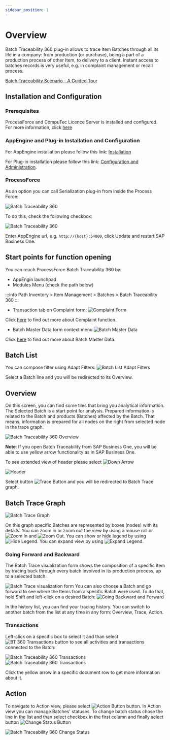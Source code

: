 ```yaml
---
sidebar_position: 1
---
```


# Overview

Batch Traceability 360 plug-in allows to trace Item Batches through all its life in a company: from production (or purchase), being a part of a production process of other Item, to delivery to a client. Instant access to batches records is very useful, e.g. in complaint management or recall process.

[Batch Traceability Scenario - A Guided Tour](https://youtu.be/ZHUswSIKTu0)

## Installation and Configuration

### Prerequisites

ProcessForce and CompuTec Licence Server is installed and configured. For more information, click [here](/docs/processforce/administrator-guide/licensing/license-server/overview/)

### AppEngine and Plug-in Installation and Configuration

For AppEngine installation please follow this link: [Installation](../../administrators-guide/installation.md)

For Plug-in installation please follow this link: [Configuration and Administration](../../administrators-guide/configuration-and-administration/overview.md).

### ProcessForce

As an option you can call Serialization plug-in from inside the Process Force:

![Batch Traceability 360](./media/overview/batch-traceability-360.png)

To do this, check the following checkbox:

![Batch Traceability 360](./media/overview/bt360-image2020-1-18-8-33-41-720.png)

Enter AppEngine url, e.g. `http://{host}:54000`, click Update and restart SAP Business One.

## Start points for function opening

You can reach ProcessForce Batch Traceability 360 by:

- AppEngin launchpad
- Modules Menu (check the path below)

:::info Path
        Inventory > Item Management > Batches > Batch Traceability 360
:::

- Transaction tab on Complaint form:
![Complaint Form](./media/overview/complaint-form.png)

Click [here](/docs/processforce/user-guide/complaint-management/complaint/) to find out more about Complaint function.

- Batch Master Data form context menu
![Batch Master Data](./media/overview/batch-master-data.png)

Click [here](/docs/processforce/user-guide/inventory/batch-control/batch-master-data/overview/) to find out more about Batch Master Data.

## Batch List

You can compose filter using Adapt Filters:
![Batch List Adapt Filters](./media/overview/adapt-filters.png)

Select a Batch line and you will be redirected to its Overview.

## Overview

On this screen, you can find some tiles that bring you analytical information. The Selected Batch is a start point for analysis. Prepared information is related to the Batch and products (Batches) affected by the Batch. That means, information is prepared for all nodes on the right from selected node in the trace graph.

![Batch Traceability 360 Overview](./media/overview/new-overview.jpg)

**Note**: If you open Batch Traceability from SAP Business One, you will be able to use yellow arrow functionality as in SAP Business One.

To see extended view of header please select ![Down Arrow](./media/overview/down-arrow.png)

![Header](./media/overview/image2020-4-2-14-30-17.png)

Select button ![Trace Button](./media/overview/trace-button.png) and you will be redirected to Batch Trace graph.

## Batch Trace Graph

![Batch Trace Graph](./media/overview/batch-trace-graph.png)

On this graph specific Batches are represented by boxes (nodes) with its details. You can zoom in or zoom out the view by using a mouse roll or ![Zoom In](./media/overview/zoom%20in.png) and ![Zoom Out](./media/overview/zoom-out.png). You can show or hide legend by using ![Hide Legend](./media/overview/hide-legend.png). You can expand view by using ![Expand Legend](./media/overview/expand-legend.png).

### Going Forward and Backward

The Batch Trace visualization form shows the composition of a specific item by tracing back through every batch involved in its production process, up to a selected batch.

![Batch Trace visualization form](./media/overview/going-backward-and-forward.png)
You can also choose a Batch and go forward to see where the Items from a specific Batch were used. To do that, hold Shift and left-click on a desired Batch:
![Going Backward and Forward](./media/overview/going-backward-and-forward-01.png)

In the history list, you can find your tracing history. You can switch to another batch from the list at any time in any form: Overview, Trace, Action.

### Transactions

Left-click on a specific box to select it and than select ![BT 360 Transactions](./media/overview/image2020-4-2-15-52-7.png) button to see all activities and transactions connected to the Batch:

![Batch Traceability 360 Transactions](./media/overview/image2020-4-2-15-51-4.png)
![Batch Traceability 360 Transactions](./media/overview/image2020-4-2-15-52-43.png)

Click the yellow arrow in a specific document row to get more information about it.

## Action

To navigate to Action view, please select ![Action Button](./media/overview/action-button.png) button. In Action view you can manage Batches' statuses. To change batch status chose the line in the list and than select checkbox in the first column and finally select button ![Change Status Button](./media/overview/change-status-button.png)

![Batch Traceability 360 Change Status](./media/overview/change-status.png)
